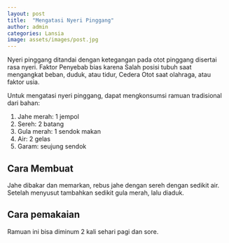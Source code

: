 ```yaml
---
layout: post
title:  "Mengatasi Nyeri Pinggang"
author: admin
categories: Lansia
image: assets/images/post.jpg
---
```

<style>
.article-post img {
      display: block;
        margin-left: auto;
          margin-right: auto;
            width: 50%;
}
</style>

Nyeri pinggang ditandai dengan ketegangan pada otot pinggang disertai rasa nyeri.
Faktor Penyebab bias karena Salah posisi tubuh saat mengangkat beban, duduk, atau tidur, Cedera Otot saat olahraga, atau faktor usia.

Untuk mengatasi nyeri pinggang, dapat mengkonsumsi ramuan tradisional dari bahan:
1. Jahe merah: 1 jempol
2. Sereh: 2 batang
3. Gula merah: 1 sendok makan
4. Air: 2 gelas
5. Garam: seujung sendok

## Cara Membuat
Jahe dibakar dan memarkan, rebus jahe dengan sereh dengan sedikit air. Setelah menyusut tambahkan sedikit gula merah, lalu diaduk.

## Cara pemakaian
Ramuan ini bisa diminum 2 kali sehari pagi dan sore.
